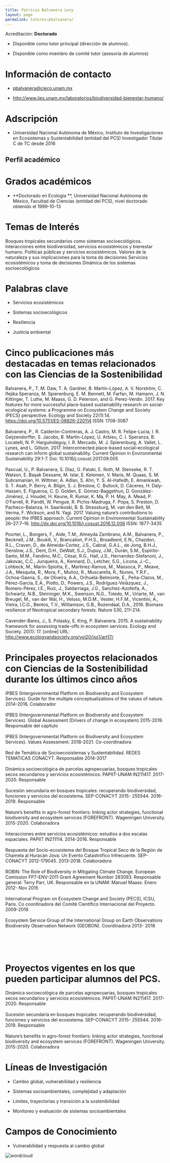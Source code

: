 ```yaml
---
title: Patricia Balvanera Levy
layout: page
permalink: tutores/pbalvanera/
---
```


Acreditación: **Doctorado**


 - Disponible como tutor principal (dirección de alumnos).


 - Disponible como miembro de comité tutor (asesoría de alumnos)





# Información de contacto

 - <pbalvanera@cieco.unam.mx>


 - <a href="http://www.iies.unam.mx/laboratorios/biodiversidad-bienestar-humano/" rel="nofollow">http://www.iies.unam.mx/laboratorios/biodiversidad-bienestar-humano/</a>




# Adscripción


 - Universidad Nacional Autónoma de México, Instituto de Investigaciones en Ecosistemas y Sustentabilidad (entidad del PCS)    Investigador Titular C de TC desde 2016
 





## Perfil académico


# Grados académicos


 - **Doctorado en Ecología **, Universidad Nacional Autónoma de México, Facultad de Ciencias (entidad del PCS), nivel doctorado obtenido el 1999-10-13




# Temas de Interés

Bosques tropicales secundarios como sistemas socioecológicos.  
Interacciones entre biodiversidad, servicios ecosistémicos y bienestar humano. 
Políticas públicas y servicios ecosistémicos. 
Valores de la naturaleza y sus implicaciones para la toma de decisiones
Servicios ecosistémicos y toma de decisiones
Dinámica de los sistemas socioecológicos



# Palabras clave


 - Servicios ecosistémicos

 - Sistemas socioecológicos

 - Resiliencia

 - Justicia ambiental




# Cinco publicaciones más destacadas en temas relacionados con las Ciencias de la Sostenibilidad

Balvanera, P., T. M. Daw, T. A. Gardner, B. Martín-López, A. V. Norström, C. Ifejika Speranza, M. Spierenburg, E. M. Bennett, M. Farfan, M. Hamann, J. N. Kittinger, T. Luthe, M. Maass, G. D. Peterson, and G. Perez-Verdin. 2017. Key features for more successful place-based sustainability research on social-ecological systems: a Programme on Ecosystem Change and Society (PECS) perspective. Ecology and Society 22(1):14. https://doi.org/10.5751/ES-08826-220114 ISSN: 1708-3087<br /><br />Balvanera, P., R. Calderón-Contreras, A. J. Castro, M. R. Felipe-Lucia, I. R. Geijzendorffer, S. Jacobs, B. Martín-López, U. Arbieu, C. I. Speranza, B. Locatelli, N. P. Harguindeguy, I. R. Mercado, M. J. Spierenburg, A. Vallet, L. Lynes, and L. Gillson. 2017. Interconnected place-based social–ecological research can inform global sustainability. Current Opinion in Environmental Sustainability 29:1-7. Doi: 10.1016/j.cosust.2017.09.005<br /><br />Pascual, U., P. Balvanera, S. Díaz, G. Pataki, E. Roth, M. Stenseke, R. T. Watson, E. Başak Dessane, M. Islar, E. Kelemen, V. Maris, M. Quaas, S. M. Subramanian, H. Wittmer, A. Adlan, S. Ahn, Y. S. Al-Hafedh, E. Amankwah, S. T. Asah, P. Berry, A. Bilgin, S. J. Breslow, C. Bullock, D. Cáceres, H. Daly-Hassen, E. Figueroa, C. D. Golden, E. Gómez-Baggethun, D. González-Jiménez, J. Houdet, H. Keune, R. Kumar, K. Ma, P. H. May, A. Mead, P. O’Farrell, R. Pandit, W. Pengue, R. Pichis-Madruga, F. Popa, S. Preston, D. Pacheco-Balanza, H. Saarikoski, B. B. Strassburg, M. van den Belt, M. Verma, F. Wickson, and N. Yagi. 2017. Valuing nature’s contributions to people: the IPBES approach. Current Opinion in Environmental Sustainability 26–27:7–16. http://dx.doi.org/10.1016/j.cosust.2016.12.006 ISSN: 1877-3435<br /><br />Poorter, L., Bongers, F., Aide, T.M., Almeyda Zambrano, A.M., Balvanera, P., Becknell, J.M., Boukili, V., Brancalion, P.H.S., Broadbent, E.N., Chazdon, R.L., Craven, D., de Almeida-Cortez, J.S., Cabral, G.A.L., de Jong, B.H.J., Denslow, J.S., Dent, D.H., DeWalt, S.J., Dupuy, J.M., Durán, S.M., Espírito-Santo, M.M., Fandino, M.C., César, R.G., Hall, J.S., Hernandez-Stefanoni, J., Jakovac, C.C., Junqueira, A., Kennard, D., Letcher, S.G., Licona, J.-C., Lohbeck, M., Marín-Spiotta, E., Martínez-Ramos, M., Massoca, P., Meave, J.A., Mesquita, R., Mora, F., Muñoz, R., Muscarella, R., Nunes, Y.R.F., Ochoa-Gaona, S., de Oliveira, A.A., Orihuela-Belmonte, E., Peña-Claros, M., Pérez-García, E.A., Piotto, D., Powers, J.S., Rodríguez-Velázquez, J., Romero-Pérez, I.E., Ruíz, J., Saldarriaga, J.G., Sanchez-Azofeifa, A., Schwartz, N.B., Steininger, M.K., Swenson, N.G., Toledo, M., Uriarte, M., van Breugel, M., van der Wal, H., Veloso, M.D.M., Vester, H.F.M., Vicentini, A., Vieira, I.C.G., Bentos, T.V., Williamson, G.B., Rozendaal, D.A., 2016. Biomass resilience of Neotropical secondary forests. Nature 530, 211-214.<br /><br />Cavender-Bares, J., S. Polasky, E. King, P. Balvanera. 2015. A sustainability framework for assessing trade-offs in ecosystem services. Ecology and Society. 20(1): 17. [online] URL: http://www.ecologyandsociety.org/vol20/iss1/art17/




# Principales proyectos relacionados con Ciencias de la Sostenibilidad durante los últimos cinco años

IPBES (Intergovernmental Platform on Biodiversity and Ecosystem Services). Guide for the multiple conceptualizations of the values of nature. 2014-2016. Colaborador<br /><br />IPBES (Intergovernmental Platform on Biodiversity and Ecosystem Services). Global Assessment (Drivers of change in ecosystem) 2015-2019. Responsable del capítulo<br /><br />IPBES (Intergovernmental Platform on Biodiversity and Ecosystem Services). Values Assessment. 2018-2021. Co-coordinadora<br /><br />Red de Temática de Socioecosistemas y Sustentabilidad. REDES TEMATICAS CONACYT. Responsable 2014-2017<br /><br />Dinámica socioecológica de parcelas agropecuarias, bosques tropicales secos secundarios y servicios ecosistémicos. PAPIIT-UNAM IN211417. 2017-2020. Responsable<br /><br />Sucesión secundaria en bosques tropicales: recuperando biodiversidad, funciones y servicios del ecosistema. SEP-CONACYT 2015- 255544. 2016-2019. Responsable<br /><br />Nature’s benefits in agro-forest frontiers: linking actor strategies, functional biodiversity and ecosystem services (FOREFRONT). Wageningen University. 2015-2020. Colaboradora<br /><br />Interacciones entre servicios ecosistémicos: estudios a dos escalas espaciales. PAPIIT IN211114. 2014-2016. Responsable<br /><br />Respuesta del Socio-ecosistema del Bosque Tropical Seco de la Región de Chamela al Huracán Jova: Un Evento Catastrófico Infrecuente. SEP-CONACYT 2012-179045.  2013-2018. Colaboradora<br /><br />ROBIN: The Role of Biodiversity in Mitigating Climate Change. European Comission FP7-ENV-2011 Grant Agreement Number 283093. Responsable general: Terry Parr, UK. Responsable en la UNAM: Manuel Maass. Enero 2012- Nov 2015<br /><br />International Program on Ecosystem Change and Society (PECS), ICSU, Paris. Co coordinadora del  Comité Científico Internacional del Proyecto. 2009-2018<br /><br />Ecosystem Service Group of the International Group on Earth Observations Biodiversity Observation Network (GEOBON). Coordinadora 2013- 2018<br /><br /><br /><br /><br />




# Proyectos vigentes en los que pueden participar alumnos del PCS.

Dinámica socioecológica de parcelas agropecuarias, bosques tropicales secos secundarios y servicios ecosistémicos. PAPIIT-UNAM IN211417. 2017-2020. Responsable<br /><br />Sucesión secundaria en bosques tropicales: recuperando biodiversidad, funciones y servicios del ecosistema. SEP-CONACYT 2015- 255544. 2016-2019. Responsable<br /><br />Nature’s benefits in agro-forest frontiers: linking actor strategies, functional biodiversity and ecosystem services (FOREFRONT). Wageningen University. 2015-2020. Colaboradora




# Líneas de Investigación


 - Cambio global, vulnerabilidad y resiliencia

 - Sistemas socioambientales, complejidad y adaptación

 - Límites, trayectorias y transición a la sostenibilidad

 - Monitoreo y evaluación de sistemas socioambientales





# Campos de Conocimiento

 - Vulnerabilidad y respuesta al cambio global



![wordcloud](https://sostenibilidad.posgrado.unam.mx/media/perfil-academico/280/wordcloud.png)
